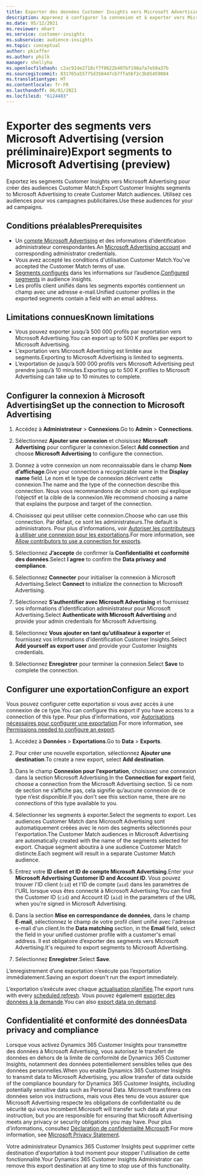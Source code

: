 ```yaml
---
title: Exporter des données Customer Insights vers Microsoft Advertising
description: Apprenez à configurer la connexion et à exporter vers Microsoft Advertising.
ms.date: 05/12/2021
ms.reviewer: mhart
ms.service: customer-insights
ms.subservice: audience-insights
ms.topic: conceptual
author: pkieffer
ms.author: philk
manager: shellyha
ms.openlocfilehash: c2ac92de2718cf7f0622b407bf198a7a7e50a37b
ms.sourcegitcommit: 831765a55775d358447cb7ffa56f2c3b85459084
ms.translationtype: HT
ms.contentlocale: fr-FR
ms.lasthandoff: 06/01/2021
ms.locfileid: "6124483"
---
```

# <a name="export-segments-to-microsoft-advertising-preview"></a><span data-ttu-id="302ae-103">Exporter des segments vers Microsoft Advertising (version préliminaire)</span><span class="sxs-lookup"><span data-stu-id="302ae-103">Export segments to Microsoft Advertising (preview)</span></span>

<span data-ttu-id="302ae-104">Exportez les segments Customer Insights vers Microsoft Advertising pour créer des audiences Customer Match.</span><span class="sxs-lookup"><span data-stu-id="302ae-104">Export Customer Insights segments to Microsoft Advertising to create Customer Match audiences.</span></span> <span data-ttu-id="302ae-105">Utilisez ces audiences pour vos campagnes publicitaires.</span><span class="sxs-lookup"><span data-stu-id="302ae-105">Use these audiences for your ad campaigns.</span></span>

## <a name="prerequisites"></a><span data-ttu-id="302ae-106">Conditions préalables</span><span class="sxs-lookup"><span data-stu-id="302ae-106">Prerequisites</span></span>

-   <span data-ttu-id="302ae-107">Un [compte Microsoft Advertising](https://ads.microsoft.com/) et des informations d’identification administrateur correspondantes.</span><span class="sxs-lookup"><span data-stu-id="302ae-107">An [Microsoft Advertising account](https://ads.microsoft.com/) and corresponding administrator credentials.</span></span>
-   <span data-ttu-id="302ae-108">Vous avez accepté les conditions d'utilisation Customer Match.</span><span class="sxs-lookup"><span data-stu-id="302ae-108">You've accepted the Customer Match terms of use.</span></span> 
-   <span data-ttu-id="302ae-109">[Segments configurés](segments.md) dans les informations sur l’audience.</span><span class="sxs-lookup"><span data-stu-id="302ae-109">[Configured segments](segments.md) in audience insights.</span></span>
-   <span data-ttu-id="302ae-110">Les profils client unifiés dans les segments exportés contiennent un champ avec une adresse e-mail.</span><span class="sxs-lookup"><span data-stu-id="302ae-110">Unified customer profiles in the exported segments contain a field with an email address.</span></span>

## <a name="known-limitations"></a><span data-ttu-id="302ae-111">Limitations connues</span><span class="sxs-lookup"><span data-stu-id="302ae-111">Known limitations</span></span>

- <span data-ttu-id="302ae-112">Vous pouvez exporter jusqu’à 500 000 profils par exportation vers Microsoft Advertising.</span><span class="sxs-lookup"><span data-stu-id="302ae-112">You can export up to 500 K profiles per export to Microsoft Advertising.</span></span>
- <span data-ttu-id="302ae-113">L’exportation vers Microsoft Advertising est limitée aux segments.</span><span class="sxs-lookup"><span data-stu-id="302ae-113">Exporting to Microsoft Advertising is limited to segments.</span></span>
- <span data-ttu-id="302ae-114">L’exportation de jusqu’à 500 000 profils vers Microsoft Advertising peut prendre jusqu’à 10 minutes.</span><span class="sxs-lookup"><span data-stu-id="302ae-114">Exporting up to 500 K profiles to Microsoft Advertising can take up to 10 minutes to complete.</span></span> 


## <a name="set-up-the-connection-to-microsoft-advertising"></a><span data-ttu-id="302ae-115">Configurer la connexion à Microsoft Advertising</span><span class="sxs-lookup"><span data-stu-id="302ae-115">Set up the connection to Microsoft Advertising</span></span>

1. <span data-ttu-id="302ae-116">Accédez à **Administrateur** > **Connexions**.</span><span class="sxs-lookup"><span data-stu-id="302ae-116">Go to **Admin** > **Connections**.</span></span>

1. <span data-ttu-id="302ae-117">Sélectionnez **Ajouter une connexion** et choisissez **Microsoft Advertising** pour configurer la connexion.</span><span class="sxs-lookup"><span data-stu-id="302ae-117">Select **Add connection** and choose **Microsoft Advertising** to configure the connection.</span></span>

1. <span data-ttu-id="302ae-118">Donnez à votre connexion un nom reconnaissable dans le champ **Nom d’affichage**.</span><span class="sxs-lookup"><span data-stu-id="302ae-118">Give your connection a recognizable name in the **Display name** field.</span></span> <span data-ttu-id="302ae-119">Le nom et le type de connexion décrivent cette connexion.</span><span class="sxs-lookup"><span data-stu-id="302ae-119">The name and the type of the connection describe this connection.</span></span> <span data-ttu-id="302ae-120">Nous vous recommandons de choisir un nom qui explique l’objectif et la cible de la connexion.</span><span class="sxs-lookup"><span data-stu-id="302ae-120">We recommend choosing a name that explains the purpose and target of the connection.</span></span>

1. <span data-ttu-id="302ae-121">Choisissez qui peut utiliser cette connexion.</span><span class="sxs-lookup"><span data-stu-id="302ae-121">Choose who can use this connection.</span></span> <span data-ttu-id="302ae-122">Par défaut, ce sont les administrateurs.</span><span class="sxs-lookup"><span data-stu-id="302ae-122">The default is administrators.</span></span> <span data-ttu-id="302ae-123">Pour plus d’informations, voir [Autoriser les contributeurs à utiliser une connexion pour les exportations](connections.md#allow-contributors-to-use-a-connection-for-exports).</span><span class="sxs-lookup"><span data-stu-id="302ae-123">For more information, see [Allow contributors to use a connection for exports](connections.md#allow-contributors-to-use-a-connection-for-exports).</span></span>

1. <span data-ttu-id="302ae-124">Sélectionnez **J’accepte** de confirmer la **Confidentialité et conformité des données**.</span><span class="sxs-lookup"><span data-stu-id="302ae-124">Select **I agree** to confirm the **Data privacy and compliance**.</span></span>

1. <span data-ttu-id="302ae-125">Sélectionnez **Connecter** pour initialiser la connexion à Microsoft Advertising.</span><span class="sxs-lookup"><span data-stu-id="302ae-125">Select **Connect** to initialize the connection to Microsoft Advertising.</span></span>

1. <span data-ttu-id="302ae-126">Sélectionnez **S’authentifier avec Microsoft Advertising** et fournissez vos informations d’identification administrateur pour Microsoft Advertising.</span><span class="sxs-lookup"><span data-stu-id="302ae-126">Select **Authenticate with Microsoft Advertising** and provide your admin credentials for Microsoft Advertising.</span></span>

1. <span data-ttu-id="302ae-127">Sélectionnez **Vous ajouter en tant qu’utilisateur à exporter** et fournissez vos informations d’identification Customer Insights.</span><span class="sxs-lookup"><span data-stu-id="302ae-127">Select **Add yourself as export user** and provide your Customer Insights credentials.</span></span>

1. <span data-ttu-id="302ae-128">Sélectionnez **Enregistrer** pour terminer la connexion.</span><span class="sxs-lookup"><span data-stu-id="302ae-128">Select **Save** to complete the connection.</span></span>

## <a name="configure-an-export"></a><span data-ttu-id="302ae-129">Configurer une exportation</span><span class="sxs-lookup"><span data-stu-id="302ae-129">Configure an export</span></span>

<span data-ttu-id="302ae-130">Vous pouvez configurer cette exportation si vous avez accès à une connexion de ce type.</span><span class="sxs-lookup"><span data-stu-id="302ae-130">You can configure this export if you have access to a connection of this type.</span></span> <span data-ttu-id="302ae-131">Pour plus d’informations, voir [Autorisations nécessaires pour configurer une exportation](export-destinations.md#set-up-a-new-export).</span><span class="sxs-lookup"><span data-stu-id="302ae-131">For more information, see [Permissions needed to configure an export](export-destinations.md#set-up-a-new-export).</span></span>

1. <span data-ttu-id="302ae-132">Accédez à **Données** > **Exportations**.</span><span class="sxs-lookup"><span data-stu-id="302ae-132">Go to **Data** > **Exports**.</span></span>

1. <span data-ttu-id="302ae-133">Pour créer une nouvelle exportation, sélectionnez **Ajouter une destination**.</span><span class="sxs-lookup"><span data-stu-id="302ae-133">To create a new export, select **Add destination**.</span></span>

1. <span data-ttu-id="302ae-134">Dans le champ **Connexion pour l’exportation**, choisissez une connexion dans la section Microsoft Advertising.</span><span class="sxs-lookup"><span data-stu-id="302ae-134">In the **Connection for export** field, choose a connection from the Microsoft Advertising section.</span></span> <span data-ttu-id="302ae-135">Si ce nom de section ne s’affiche pas, cela signifie qu’aucune connexion de ce type n’est disponible.</span><span class="sxs-lookup"><span data-stu-id="302ae-135">If you don't see this section name, there are no connections of this type available to you.</span></span>

1. <span data-ttu-id="302ae-136">Sélectionner les segments à exporter.</span><span class="sxs-lookup"><span data-stu-id="302ae-136">Select the segments to export.</span></span> <span data-ttu-id="302ae-137">Les audiences Customer Match dans Microsoft Advertising sont automatiquement créées avec le nom des segments sélectionnés pour l'exportation.</span><span class="sxs-lookup"><span data-stu-id="302ae-137">The Customer Match audiences in Microsoft Advertising are automatically created with the name of the segments selected for export.</span></span> <span data-ttu-id="302ae-138">Chaque segment aboutira à une audience Customer Match distincte.</span><span class="sxs-lookup"><span data-stu-id="302ae-138">Each segment will result in a separate Customer Match audience.</span></span> 

1. <span data-ttu-id="302ae-139">Entrez votre **ID client et ID de compte Microsoft Advertising**.</span><span class="sxs-lookup"><span data-stu-id="302ae-139">Enter your **Microsoft Advertising Customer ID and Account ID**.</span></span> <span data-ttu-id="302ae-140">Vous pouvez trouver l'ID client (`cid`) et l'ID de compte (`aid`) dans les paramètres de l'URL lorsque vous êtes connecté à Microsoft Advertising.</span><span class="sxs-lookup"><span data-stu-id="302ae-140">You can find the Customer ID (`cid`) and Account ID (`aid`) in the parameters of the URL when you're signed in Microsoft Advertising.</span></span>

1. <span data-ttu-id="302ae-141">Dans la section **Mise en correspondance de données**, dans le champ **E-mail**, sélectionnez le champ de votre profil client unifié avec l'adresse e-mail d'un client.</span><span class="sxs-lookup"><span data-stu-id="302ae-141">In the **Data matching** section, in the **Email** field, select the field in your unified customer profile with a customer's email address.</span></span> <span data-ttu-id="302ae-142">Il est obligatoire d’exporter des segments vers Microsoft Advertising.</span><span class="sxs-lookup"><span data-stu-id="302ae-142">It's required to export segments to Microsoft Advertising.</span></span>

1. <span data-ttu-id="302ae-143">Sélectionnez **Enregistrer**.</span><span class="sxs-lookup"><span data-stu-id="302ae-143">Select **Save**.</span></span>

<span data-ttu-id="302ae-144">L’enregistrement d’une exportation n’exécute pas l’exportation immédiatement.</span><span class="sxs-lookup"><span data-stu-id="302ae-144">Saving an export doesn't run the export immediately.</span></span>

<span data-ttu-id="302ae-145">L’exportation s’exécute avec chaque [actualisation planifiée](system.md#schedule-tab).</span><span class="sxs-lookup"><span data-stu-id="302ae-145">The export runs with every [scheduled refresh](system.md#schedule-tab).</span></span> <span data-ttu-id="302ae-146">Vous pouvez également [exporter des données à la demande](export-destinations.md#run-exports-on-demand).</span><span class="sxs-lookup"><span data-stu-id="302ae-146">You can also [export data on demand](export-destinations.md#run-exports-on-demand).</span></span> 


## <a name="data-privacy-and-compliance"></a><span data-ttu-id="302ae-147">Confidentialité et conformité des données</span><span class="sxs-lookup"><span data-stu-id="302ae-147">Data privacy and compliance</span></span>

<span data-ttu-id="302ae-148">Lorsque vous activez Dynamics 365 Customer Insights pour transmettre des données à Microsoft Advertising, vous autorisez le transfert de données en dehors de la limite de conformité de Dynamics 365 Customer Insights, notamment des données potentiellement sensibles telles que des données personnelles.</span><span class="sxs-lookup"><span data-stu-id="302ae-148">When you enable Dynamics 365 Customer Insights to transmit data to Microsoft Advertising, you allow transfer of data outside of the compliance boundary for Dynamics 365 Customer Insights, including potentially sensitive data such as Personal Data.</span></span> <span data-ttu-id="302ae-149">Microsoft transférera ces données selon vos instructions, mais vous êtes tenu de vous assurer que Microsoft Advertising respecte les obligations de confidentialité ou de sécurité qui vous incombent.</span><span class="sxs-lookup"><span data-stu-id="302ae-149">Microsoft will transfer such data at your instruction, but you are responsible for ensuring that Microsoft Advertising meets any privacy or security obligations you may have.</span></span> <span data-ttu-id="302ae-150">Pour plus d’informations, consultez [Déclaration de confidentialité Microsoft](https://go.microsoft.com/fwlink/?linkid=396732).</span><span class="sxs-lookup"><span data-stu-id="302ae-150">For more information, see [Microsoft Privacy Statement](https://go.microsoft.com/fwlink/?linkid=396732).</span></span>

<span data-ttu-id="302ae-151">Votre administrateur Dynamics 365 Customer Insights peut supprimer cette destination d'exportation à tout moment pour stopper l'utilisation de cette fonctionnalité.</span><span class="sxs-lookup"><span data-stu-id="302ae-151">Your Dynamics 365 Customer Insights Administrator can remove this export destination at any time to stop use of this functionality.</span></span>
